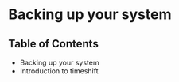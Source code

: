 # Backing up your system


## Table of Contents
- Backing up your system
- Introduction to timeshift